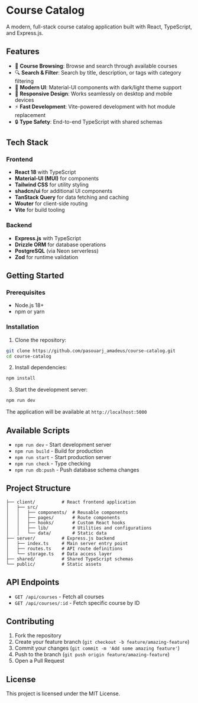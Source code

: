 # Course Catalog

A modern, full-stack course catalog application built with React, TypeScript, and Express.js.

## Features

- 🎯 **Course Browsing**: Browse and search through available courses
- 🔍 **Search & Filter**: Search by title, description, or tags with category filtering
- 🎨 **Modern UI**: Material-UI components with dark/light theme support
- 📱 **Responsive Design**: Works seamlessly on desktop and mobile devices
- ⚡ **Fast Development**: Vite-powered development with hot module replacement
- 🔒 **Type Safety**: End-to-end TypeScript with shared schemas

## Tech Stack

### Frontend
- **React 18** with TypeScript
- **Material-UI (MUI)** for components
- **Tailwind CSS** for utility styling
- **shadcn/ui** for additional UI components
- **TanStack Query** for data fetching and caching
- **Wouter** for client-side routing
- **Vite** for build tooling

### Backend
- **Express.js** with TypeScript
- **Drizzle ORM** for database operations
- **PostgreSQL** (via Neon serverless)
- **Zod** for runtime validation

## Getting Started

### Prerequisites
- Node.js 18+ 
- npm or yarn

### Installation

1. Clone the repository:
```bash
git clone https://github.com/pasouarj_amadeus/course-catalog.git
cd course-catalog
```

2. Install dependencies:
```bash
npm install
```

3. Start the development server:
```bash
npm run dev
```

The application will be available at `http://localhost:5000`

## Available Scripts

- `npm run dev` - Start development server
- `npm run build` - Build for production
- `npm run start` - Start production server
- `npm run check` - Type checking
- `npm run db:push` - Push database schema changes

## Project Structure

```
├── client/          # React frontend application
│   ├── src/
│   │   ├── components/  # Reusable components
│   │   ├── pages/       # Route components
│   │   ├── hooks/       # Custom React hooks
│   │   ├── lib/         # Utilities and configurations
│   │   └── data/        # Static data
├── server/          # Express.js backend
│   ├── index.ts     # Main server entry point
│   ├── routes.ts    # API route definitions
│   └── storage.ts   # Data access layer
├── shared/          # Shared TypeScript schemas
└── public/          # Static assets
```

## API Endpoints

- `GET /api/courses` - Fetch all courses
- `GET /api/courses/:id` - Fetch specific course by ID

## Contributing

1. Fork the repository
2. Create your feature branch (`git checkout -b feature/amazing-feature`)
3. Commit your changes (`git commit -m 'Add some amazing feature'`)
4. Push to the branch (`git push origin feature/amazing-feature`)
5. Open a Pull Request

## License

This project is licensed under the MIT License.
